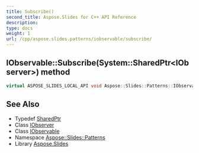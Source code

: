 ```yaml
---
title: Subscribe()
second_title: Aspose.Slides for C++ API Reference
description: 
type: docs
weight: 1
url: /cpp/aspose.slides.patterns/iobservable/subscribe/
---
```

## IObservable::Subscribe(System::SharedPtr\<IObserver\>) method




```cpp
virtual ASPOSE_SLIDES_LOCAL_API void Aspose::Slides::Patterns::IObservable::Subscribe(System::SharedPtr<IObserver> observer)=0
```

## See Also

* Typedef [SharedPtr](../../system/sharedptr/)
* Class [IObserver](../iobserver/)
* Class [IObservable](./)
* Namespace [Aspose::Slides::Patterns](../)
* Library [Aspose.Slides](../../)